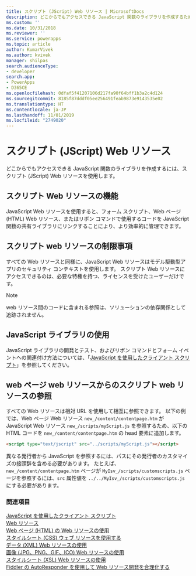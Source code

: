 ```yaml
---
title: スクリプト (JScript) Web リソース | MicrosoftDocs
description: どこからでもアクセスできる JavaScript 関数のライブラリを作成するために使用する JavaScript Web リソースについて説明します。
ms.custom: ''
ms.date: 10/31/2018
ms.reviewer: ''
ms.service: powerapps
ms.topic: article
author: KumarVivek
ms.author: kvivek
manager: shilpas
search.audienceType:
- developer
search.app:
- PowerApps
- D365CE
ms.openlocfilehash: 0dfaf5f41207106d217fa90f64bff1b3a2c4d124
ms.sourcegitcommit: 8185f87dddf05ee256491feab9873e9143535e02
ms.translationtype: HT
ms.contentlocale: ja-JP
ms.lasthandoff: 11/01/2019
ms.locfileid: "2749020"
---
```

# <a name="script-jscript-web-resources"></a>スクリプト (JScript) Web リソース

<!-- https://docs.microsoft.com/dynamics365/customer-engagement/developer/script-jscript-web-resources -->

どこからでもアクセスできる JavaScript 関数のライブラリを作成するには、スクリプト (JScript) Web リソースを使用します。  
  
<a name="BKMK_capabilities"></a>   
## <a name="capabilities-of-script-web-resources"></a>スクリプト Web リソースの機能  
 JavaScript Web リソースを使用すると、フォーム スクリプト、Web ページ (HTML) Web リソース、またはリボン コマンドで使用するコードを JavaScript 関数の共有ライブラリにリンクすることにより、より効率的に管理できます。  
  
<a name="BKMK_limitations"></a>   
## <a name="limitations-of-script-web-resources"></a>スクリプト web リソースの制限事項  
 すべての Web リソースと同様に、JavaScript Web リソースはモデル駆動型アプリのセキュリティ コンテキストを使用します。 スクリプト Web リソースにアクセスできるのは、必要な特権を持つ、ライセンスを受けたユーザーだけです。  
  
> [!NOTE]
>  web リソース間のコードに含まれる参照は、ソリューションの依存関係として追跡されません。  
  
<a name="BKMK_Using"></a>   
## <a name="using-javascript-libraries"></a>JavaScript ライブラリの使用  
 JavaScript ライブラリの開発とテスト、およびリボン コマンドとフォーム イベントへの関連付け方法については、「[JavaScript を使用したクライアント スクリプト](client-scripting.md)」を参照してください。  
  
<a name="BKMK_Referencing"></a>   
## <a name="referencing-a-script-web-resource-from-a-webpage-web-resource"></a>web ページ web リソースからのスクリプト web リソースの参照  
 すべての Web リソースは相対 URL を使用して相互に参照できます。 以下の例では、Web ページ Web リソース `new_/content/contentpage.htm` が JavaScript Web リソース `new_/scripts/myScript.js` を参照するため、以下の HTML コードを `new_/content/contentpage.htm` の head 要素に追加します。  
  
```html  
<script type="text/jscript" src="../scripts/myScript.js"></script>  
```  
  
 異なる発行者から JavaScript を参照するには、パスにその発行者のカスタマイズの接頭辞を含める必要があります。 たとえば、`new_/content/contentpage.htm` ページが `MyIsv_/scripts/customscripts.js` ページを参照するには、`src` 属性値を `../../MyIsv_/scripts/customscripts.js` にする必要があります。  
  
### <a name="see-also"></a>関連項目  
 [JavaScript を使用したクライアント スクリプト](client-scripting.md)   
 [Web リソース](web-resources.md)   
 [Web ページ (HTML) の Web リソースの使用](webpage-html-web-resources.md)   
 [スタイルシート (CSS) ウェブ リソースを使用する](css-web-resources.md)   
 [データ (XML) Web リソースの使用](data-xml-web-resources.md)   
 [画像 (JPG、PNG、GIF、ICO) Web リソースの使用](image-web-resources.md)   
 [スタイルシート (XSL) Web リソースの使用](stylesheet-xsl-web-resources.md)   
 [Fiddler の AutoResponder を使用して Web リソース開発を合理化する](streamline-javascript-development-fiddler-autoresponder.md)    
